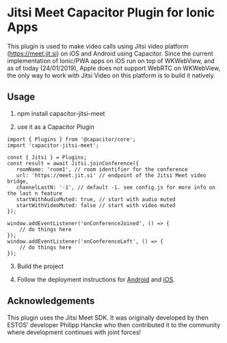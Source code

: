 # Jitsi Meet Capacitor Plugin for Ionic Apps

This plugin is used to make video calls using Jitsi video platform (https://meet.jit.si) on iOS and Android using Capacitor. Since the current implementation of Ionic/PWA apps on iOS run on top of WKWebView, and as of today (24/01/2019), Apple does not support WebRTC on WKWebView, the only way to work with Jitsi Video on this platform is to build it natively.

## Usage

1. npm install capacitor-jitsi-meet

2. use it as a Capacitor Plugin

```
import { Plugins } from '@capacitor/core';
import 'capacitor-jitsi-meet';

const { Jitsi } = Plugins;
const result = await Jitsi.joinConference({
   roomName: 'room1', // room identifier for the conference
   url: 'https://meet.jit.si' // endpoint of the Jitsi Meet video bridge,
   channelLastN: '-1', // default -1. see config.js for more info on the last n feature
   startWithAudioMuted: true, // start with audio muted
   startWithVideoMuted: false // start with video muted
});

window.addEventListener('onConferenceJoined', () => {
    // do things here
});
window.addEventListener('onConferenceLeft', () => {
    // do things here
});

```


3. Build the project

4. Follow the deployment instructions for [Android](android/README.md) and [iOS](ios/README.md).

## Acknowledgements

This plugin uses the Jitsi Meet SDK. It was originally developed by then ESTOS' developer Philipp Hancke who then contributed it to the community where development continues with joint forces!

